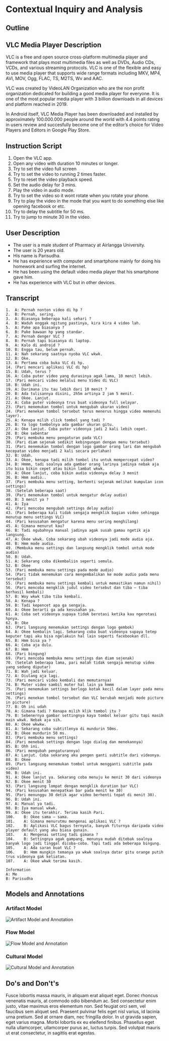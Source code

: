 # Contextual Inquiry and Analysis

## Outline

## VLC Media Player Description
VLC is a free and open source cross-platform multimedia player and framework that plays most multimedia files as well as DVDs, Audio CDs, VCDs, and various streaming protocols. VLC is one of the flexible and easy to use media player that supports wide range formats including MKV, MP4, AVI, MOV, Ogg, FLAC, TS, M2TS, Wv and AAC. 

VLC was created by VideoLAN Organization who are the non profit organization dedicated for building a good media player for everyone. It is one of the most popular media player with 3 billion downloads in all devices and platform reached in 2019. 

In Android itself, VLC Media Player has been downloaded and installed by approximately 100.000.000 people around the world with 4.4 points rating in users review and succesfully become one of the editor’s choice for Video Players and Editors in Google Play Store.

## Instruction Script
1.  Open the VLC app.
2.  Open any video with duration 10 minutes or longer.
3.  Try to set the video full screen
4.	Try to set the video to running 2 times faster.
5.	Try to reset the video playback speed.
6.	Set the audio delay for 3 mins.
7.	Play the video in audio mode.
8.	Try to set the video so it wont rotate when you rotate your phone.
9.	Try to play the video in the mode that you want to do something else like opening facebook or etc.
10.	Try to delay the subtitle for 50 ms.
11.	Try to jump to minute 30 in the video.

## User Description
- The user is a male student of Pharmacy at Airlangga University.
- The user is 20 years old.
- His name is Parisudha.
- He has experience with computer and smartphone mainly for doing his homework and surfing the internet.
- He has been using the default video media player that his smartphone gave him.
- He has experience with VLC but in other devices.

## Transcript
```
1.	A: Pernah nonton video di hp ?
2.	B: Pernah, sering.
3.	A: Biasanya beberapa kali sehari ?
4.	B: Waduh enggak ngitung pastinya, kira kira 4 video lah.
5.	A: Pake apa biasanya ?
6.	B: Pake bawaan hp yang standar.
7.	A: Pernah denger VLC ?
8.	B: Pernah tapi biasanya di laptop.
9.	A: Kalo di android ?
10.	B: Engga tau, belum pernah.
11.	A: Nah sekarang saatnya nyoba VLC wkwk.
12.	B: Oke.
13.	A: Pertama coba buka VLC di hp.
14.	(Pari mencari aplikasi VLC di hp)
15.	B: Udah, terus ?
16.	A: Coba puter video yang durasinya agak lama, 10 menit lebih.
17.	(Pari mencari video melalui menu Video di VLC)
18.	B: Udah ini.
19.	A: Darimana itu tau lebih dari 10 menit ?
20.	B: Ada tulisannya disini, 2h5m artinya 2 jam 5 menit.
21.	A: Okee. Lanjut.
22.	A: Coba puter videonya trus buat videonya full selayar.
23.	(Pari menemukan tombol untuk mengubah ukuran video)
24.	(Pari menekan tombol tersebut terus menerus hingga video memenuhi layer).
25.	A: Kenapa milih click tombol yang tadi ?
26.	B: Ya logo tombolnya ada gambar ukuran gitu.
27.	A: Oke lanjut. Coba puter videonya jadi 2 kali lebih cepet.
28.	B: Oke sebentar
29.	(Pari membuka menu pengaturan pada VLC)
30.	(Pari diam sejenak sedikit kebingungan dengan menu tersebut)
31.	(Pari menemukan tombol dengan logo gambar orang lari dan mengubah kecepatan video menjadi 2 kali secara perlahan)
32.	B: Udah.
33.	A: Okee, kenapa tadi milih tombol itu untuk mempercepat video?
34.	B: Hmmm, tadi soalnya ada gambar orang larinya jadinya nebak aja itu bisa bikin cepet atau bikin lambat wkwk.
35.	A: Okee lanjut, coba bikin audio videonya delay 3 menit
36.	B: Hmm audio..
37.	(Pari membuka menu setting, berhenti sejenak melihat kumpulan icon settings)
38.	(Setelah beberapa saat)
39.	(Pari menemukan tombol untuk mengatur delay audio)
40.	B: 3 menit ya ?
41.	A: Iya
42.	(Pari mencoba mengubah settings delay audio)
43.	(Pari beberapa kali tidak sengaja mengklik bagian video sehingga menutup menu settings VLC)
44.	(Pari kesusahan mengatur karena menu sering menghilang)
45.	A: Gimana menurut kau?
46.	B: Tadi ngubahnya manual jadinya agak susah gamau ngetik aja langsung.
47.	A: Okee wkwk. Coba sekarang ubah videonya jadi mode audio aja.
48.	B: Hmm mode audio.
49.	(Membuka menu settings dan langsung mengklik tombol untuk mode audio)
50.	B: Udah.
51.	A: Sekarang coba dikembaliin seperti semula.
52.	B: Okee
53.	(Pari membuka menu settings pada mode audio)
54.	(Pari tidak menemukan cara mengembalikan ke mode audio pada menu tersebut)
55.	(Pari membuka menu settings kembali untuk memastikan namun nihil)
56.	(Pari mencoba mengklik judul video tersebut dan tiba – tiba berhasil kembali)
57.	B: Woy wkwk tiba tiba kembali.
58.	A: Kenapa ?
59.	B: Tadi kepencet apa ga sengaja.
60.	A: Okee berarti ga ada kesusahan ya.
61.	A: Coba set videonya supaya tidak berotasi ketika kau ngerotasi hpnya.
62.	B: Oke
63.	(Pari langsung menemukan settings dengan logo gembok)
64.	A: Okee kembalin lagi. Sekarang coba buat videonya supaya tetep keputer tapi aku bisa ngelakuin hal lain seperti facebookan dll.
65.	B: Hmm bisa ya ?
66.	A: Coba aja dulu.
67.	B: Hmm
68.	(Pari bingung)
69.	(Pari mencoba membuka menu settings dan diam sejenak)
70.	(Setelah beberapa lama, pari malah tidak sengaja menutup video yang sedang diputar)
71.	B: Wah jadi keluar.
72.	A: Diulang aja lagi.
73.	(Pari mencari video kembali dan memutarnya)
74.	B: Muter video sambil muter hal lain ya hmmm
75.	(Pari menemukan settings berlogo kotak kecil dalam layer pada menu settings)
76.	(Pari menekan tombol tersebut dan VLC berubah menjadi mode picture in picture)
77.	B: Oh ini udah
78.	A: Gimana tadi ? Kenapa milih klik tombol itu ?
79.	B: Sebenernya gambar settingnya kaya tombol keluar gitu tapi masih main wkwk. Nebak aja sih.
80.	A: Okee wkwkw.
81.	A: Sekarang coba subtitlenya di mundurin 50ms.
82.	B: Okee mundurin 50 ms.
83.	(Pari membuka menu settings)
84.	(Pari menebak settings dengan logo dialog dan menekannya)
85.	B: Ohh ini.
86.	(Pari mengubah pengaturannya)
87.	A: Lanjut. Coba sekarang aku pengen ganti subtitle dari videonya.
88.	B: Okee
89.	(Pari langsung menemukan tombol untuk mengganti subtitle pada video)
90.	B: Udah ini.
91.	A: Okee lanjut ya. Sekarang coba menuju ke menit 30 dari videonya
92.	B: Okee menit 30
93.	(Pari langsung lompat dengan mengklik duration bar VLC)
94.	(Pari kesusahan menepatkan bar pada menit ke 30)
95.	(Pari menunggu 30 detik agar video berhenti tepat di menit 30).
96.	B: Udah ini.
97.	A: Manual ya tadi.
98.	B: Iya manual wkwk.
99.	A: Okee itu terakhir. Terima kasih Pari.
100.	B: Okee sama – sama.
101.	A: Gimana menurutmu mengenai aplikasi VLC ?
102.	B: Aplikasi VLC bagus ternyata, banyak fiturnya daripada video player default yang aku biasa gunain.
103.	A: Mengenai setting tadi gimana ?
104.	B: Settingnya agak gampang, menunya mudah ditebak soalnya banyak logo jadi tinggal dicoba-coba. Tapi tadi ada beberapa bingung.
105.	A: Ada saran buat VLC ?
106.	B: Hmm mungkin temanya ya wkwk soalnya datar gitu orange putih trus videonya gak keliatan.
107.	A: Okee wkwk terima kasih.

Information
A: Me
B: Parisudha

```
## Models and Annotations
### Artifact Model
![Artifact Model and Annotation](https://picsum.photos/400/300/?random)
### Flow Model
![Flow Model and Annotation](https://picsum.photos/400/300/?random)
### Cultural Model
![Cultural Model and Annotation](https://picsum.photos/400/300/?random)
## Do's and Don't's
Fusce lobortis massa mauris, in aliquam erat aliquet eget. Donec rhoncus venenatis mauris, at commodo odio bibendum ac. Sed consectetur enim justo, vitae maximus eros elementum non. Sed feugiat orci sem, vel faucibus sem aliquet sed. Praesent pulvinar felis eget nisl varius, id lacinia urna pretium. Sed at ornare diam, nec fringilla dolor. In ut gravida sapien, eget varius magna. Morbi lobortis ex eu eleifend finibus. Phasellus eget nulla ullamcorper, ullamcorper purus ac, luctus turpis. Sed volutpat mauris ut erat consectetur, in sagittis erat egestas.
